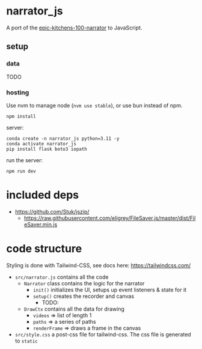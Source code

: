 # narrator_js

A port of the
[epic-kitchens-100-narrator](https://github.com/epic-kitchens/epic-kitchens-100-narrator)
to JavaScript.

## setup

### data

TODO

### hosting

Use nvm to manage node (`nvm use stable`), or use bun instead of npm.
```
npm install
```

server:

```
conda create -n narrator_js python=3.11 -y
conda activate narrator_js
pip install flask boto3 iopath
```

run the server:
```
npm run dev
```

# included deps

- https://github.com/Stuk/jszip/
    - https://raw.githubusercontent.com/eligrey/FileSaver.js/master/dist/FileSaver.min.js

# code structure

Styling is done with Tailwind-CSS, see docs here: https://tailwindcss.com/

- `src/narrator.js` contains all the code 
    - `Narrator` class contains the logic for the narrator
        - `init()` initializes the UI, setups up event listeners & state for it
        - `setup()` creates the recorder and canvas
            - TODO: 
    - `DrawCtx` contains all the data for drawing
        - `videos` => list of length 1
        - `paths` => a series of paths
        - `renderFrame` => draws a frame in the canvas
- `src/style.css` a post-css file for tailwind-css. The css file is generated to
  `static`


